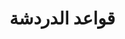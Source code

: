 <!DOCTYPE html>
<html>
<head>
<title>قواعد الدردشة</title>
</head>
<body>
<h1>قواعد الدردشة</h1>
<!-- الصق القواعد هنا -->
</body>
</html>
